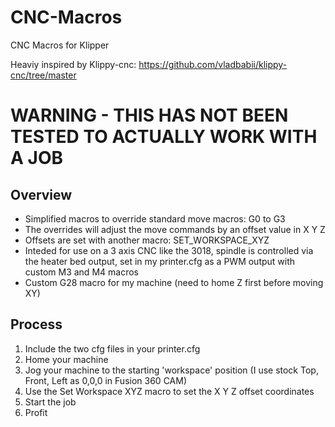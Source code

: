 # CNC-Macros
CNC Macros for Klipper

Heaviy inspired by Klippy-cnc: https://github.com/vladbabii/klippy-cnc/tree/master

# WARNING - THIS HAS NOT BEEN TESTED TO ACTUALLY WORK WITH A JOB

## Overview
* Simplified macros to override standard move macros: G0 to G3
* The overrides will adjust the move commands by an offset value in X Y Z
* Offsets are set with another macro: SET_WORKSPACE_XYZ
* Inteded for use on a 3 axis CNC like the 3018, spindle is controlled via the heater bed output, set in my printer.cfg as a PWM output with custom M3 and M4 macros
* Custom G28 macro for my machine (need to home Z first before moving XY)


## Process
1. Include the two cfg files in your printer.cfg
1. Home your machine
1. Jog your machine to the starting 'workspace' position (I use stock Top, Front, Left as 0,0,0 in Fusion 360 CAM)
1. Use the Set Workspace XYZ macro to set the X Y Z offset coordinates
1. Start the job
1. Profit